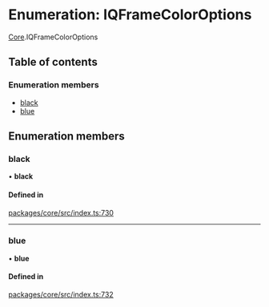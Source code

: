 # Enumeration: IQFrameColorOptions

[Core](../modules/Core.md).IQFrameColorOptions

## Table of contents

### Enumeration members

- [black](Core.IQFrameColorOptions.md#black)
- [blue](Core.IQFrameColorOptions.md#blue)

## Enumeration members

### black

• **black**

#### Defined in

[packages/core/src/index.ts:730](https://github.com/iniquitybbs/iniquity/blob/976716f/packages/core/src/index.ts#L730)

___

### blue

• **blue**

#### Defined in

[packages/core/src/index.ts:732](https://github.com/iniquitybbs/iniquity/blob/976716f/packages/core/src/index.ts#L732)

